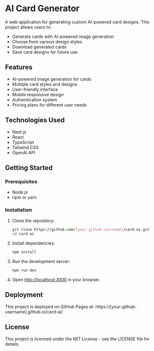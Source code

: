 # AI Card Generator

A web application for generating custom AI-powered card designs. This project allows users to:

- Generate cards with AI-powered image generation
- Choose from various design styles
- Download generated cards
- Save card designs for future use

## Features

- AI-powered image generation for cards
- Multiple card styles and designs
- User-friendly interface
- Mobile responsive design
- Authentication system
- Pricing plans for different user needs

## Technologies Used

- Next.js
- React
- TypeScript
- Tailwind CSS
- OpenAI API

## Getting Started

### Prerequisites

- Node.js
- npm or yarn

### Installation

1. Clone the repository:
   ```bash
   git clone https://github.com/[your-github-username]/card-ai.git
   cd card-ai
   ```

2. Install dependencies:
   ```bash
   npm install
   ```

3. Run the development server:
   ```bash
   npm run dev
   ```

4. Open [http://localhost:3000](http://localhost:3000) in your browser.

## Deployment

This project is deployed on GitHub Pages at: https://[your-github-username].github.io/card-ai/

## License

This project is licensed under the MIT License - see the LICENSE file for details. 